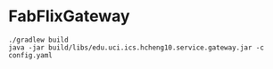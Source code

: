 # FabFlixGateway

```
./gradlew build
java -jar build/libs/edu.uci.ics.hcheng10.service.gateway.jar -c config.yaml 
```
